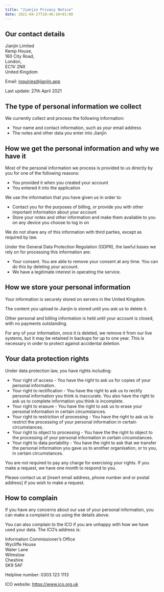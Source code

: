 ```yaml
---
title: "Jianjin Privacy Notice"
date: 2021-04-27T20:46:10+01:00
---
```


## Our contact details

Jianjin Limited\
Kemp House,\
160 City Road,\
London,\
EC1V 2NX\
United Kingdom

Email: inquiries@jianjin.app

Last update: 27th April 2021

## The type of personal information we collect

We currently collect and process the following information:

* Your name and contact information, such as your email address
* The notes and other data you enter into Jianjin

## How we get the personal information and why we have it

Most of the personal information we process is provided to us directly by you
for one of the following reasons:

* You provided it when you created your account
* You entered it into the application

<!--[If applicable] We also receive personal information indirectly, from the following sources in the following scenarios:
[Add the source of any data collected indirectly and why you collected the personal information]
TODO: Add information captured in log files.
TODO: Add information about Auth0 and other third party providers if necessary (link to their privacy policy?)
-->

We use the information that you have given us in order to:

* Contact you for the purposes of billing, or provide you with other important
  information about your account
* Store your notes and other information and make them available to you on any
  device you choose to log in on

We do not share any of this information with third parties, except as required
by law.

Under the General Data Protection Regulation (GDPR), the lawful bases we rely on
for processing this information are:

* Your consent. You are able to remove your consent at any time. You can do this
  by deleting your account.
* We have a legitimate interest in operating the service.

## How we store your personal information

Your information is securely stored on servers in the United Kingdom.

The content you upload to Jianjin is stored until you ask us to delete it.

Other personal and billing information is held until your account is closed,
with no payments outstanding.

For any of your information, once it is deleted, we remove it from our live
systems, but it may be retained in backups for up to one year. This is necessary
in order to protect against accidental deletion.

## Your data protection rights

Under data protection law, you have rights including:

<!--TODO - delete according to legal basis-->

* Your right of access - You have the right to ask us for copies of your
  personal information.
* Your right to rectification - You have the right to ask us to rectify personal
  information you think is inaccurate. You also have the right to ask us to
  complete information you think is incomplete.
* Your right to erasure - You have the right to ask us to erase your personal
  information in certain circumstances.
* Your right to restriction of processing - You have the right to ask us to
  restrict the processing of your personal information in certain circumstances.
* Your right to object to processing - You have the the right to object to the
  processing of your personal information in certain circumstances.
* Your right to data portability - You have the right to ask that we transfer
  the personal information you gave us to another organisation, or to you, in
  certain circumstances.

You are not required to pay any charge for exercising your rights. If you make a
request, we have one month to respond to you.

Please contact us at [insert email address, phone number and or postal address]
if you wish to make a request.

## How to complain

If you have any concerns about our use of your personal information, you can
make a complaint to us using the details above.

You can also complain to the ICO if you are unhappy with how we have used your
data. The ICO’s address is:

Information Commissioner’s Office\
Wycliffe House\
Water Lane\
Wilmslow\
Cheshire\
SK9 5AF

Helpline number: 0303 123 1113

ICO website: https://www.ico.org.uk
